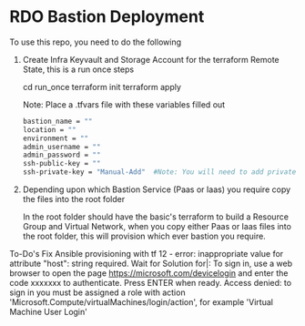 # RDO Bastion Deployment

To use this repo, you need to do the following

1. Create Infra Keyvault and Storage Account for the terraform Remote State, this is a run once steps

    cd run_once
    terraform init
    terraform apply

    Note: Place a .tfvars file with these variables filled out

    ```bash
    bastion_name = ""
    location = ""
    environment = ""
    admin_username = ""
    admin_password = ""
    ssh-public-key = ""
    ssh-private-key = "Manual-Add"  #Note: You will need to add private Key to Keyvault manually
    ```

2. Depending upon which Bastion Service (Paas or Iaas) you require copy the files into the root folder

    In the root folder should have the basic's terraform to build a Resource Group and Virtual Network, when you copy either Paas or Iaas files into the root folder,
    this will provision which ever bastion you require.

To-Do's
    Fix Ansible provisioning with tf 12 - error: inappropriate value for attribute "host": string required.
    Wait for Solution for|:
        To sign in, use a web browser to open the page <https://microsoft.com/devicelogin> and enter the code xxxxxxx to authenticate. Press ENTER when ready.
        Access denied: to sign in you must be assigned a role with action 'Microsoft.Compute/virtualMachines/login/action', for example 'Virtual Machine User Login'
